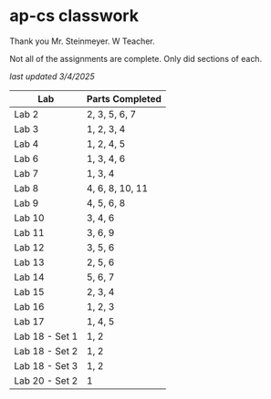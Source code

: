 # ap-cs classwork
Thank you Mr. Steinmeyer. W Teacher.

Not all of the assignments are complete. Only did sections of each.

*last updated 3/4/2025*

| Lab            | Parts Completed  |
| -------------- | ---------------- |
| Lab 2          | 2, 3, 5, 6, 7    |
| Lab 3          | 1, 2, 3, 4       |
| Lab 4          | 1, 2, 4, 5       |
| Lab 6          | 1, 3, 4, 6       |
| Lab 7          | 1, 3, 4          |
| Lab 8          | 4, 6, 8, 10, 11  |
| Lab 9          | 4, 5, 6, 8       |
| Lab 10         | 3, 4, 6          |
| Lab 11         | 3, 6, 9          |
| Lab 12         | 3, 5, 6          |
| Lab 13         | 2, 5, 6          |
| Lab 14         | 5, 6, 7          |
| Lab 15         | 2, 3, 4          |
| Lab 16         | 1, 2, 3          |
| Lab 17         | 1, 4, 5          |
| Lab 18 - Set 1 | 1, 2             |
| Lab 18 - Set 2 | 1, 2             |
| Lab 18 - Set 3 | 1, 2             |
| Lab 20 - Set 2 | 1                |

